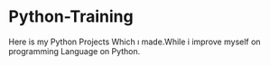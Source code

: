 # Python-Training
Here is my Python Projects Which ı made.While i improve myself on programming Language on Python.
